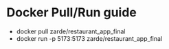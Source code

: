 # Docker Pull/Run guide

- docker pull zarde/restaurant_app_final
- docker run -p 5173:5173 zarde/restaurant_app_final
